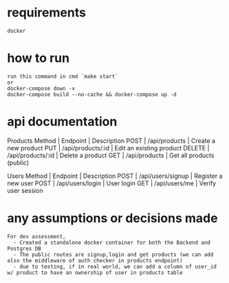 # requirements 
    docker

# how to run 
    run this command in cmd `make start`
    or
    docker-compose down -v 
    docker-compose build --no-cache && docker-compose up -d


# api documentation

Products
Method | Endpoint | Description
POST | /api/products | Create a new product
PUT | /api/products/:id | Edit an existing product
DELETE | /api/products/:id | Delete a product
GET | /api/products | Get all products (public)


Users
Method | Endpoint | Description
POST | /api/users/signup | Register a new user
POST | /api/users/login | User login
GET | /api/users/me | Verify user session

# any assumptions or decisions made
    For dev assessment,
      - Created a standalone docker container for both the Backend and Postgres DB
      - The public routes are signup,login and get products (we can add also the middleware of auth checker in products endpoint)
      - due to testing, if in real world, we can add a column of user_id w/ product to have an ownership of user in products table
    